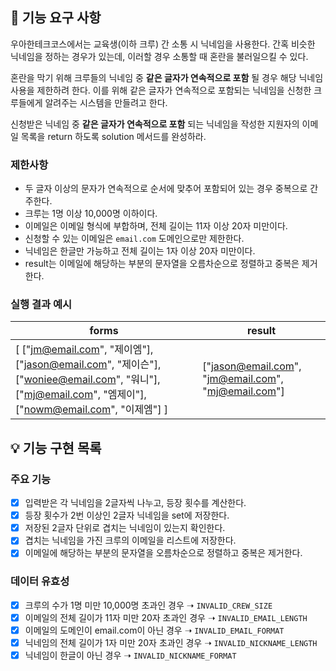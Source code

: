 ## 🚀 기능 요구 사항

우아한테크코스에서는 교육생(이하 크루) 간 소통 시 닉네임을 사용한다. 간혹 비슷한 닉네임을 정하는 경우가 있는데, 이러할 경우 소통할 때 혼란을 불러일으킬 수 있다.

혼란을 막기 위해 크루들의 닉네임 중 **같은 글자가 연속적으로 포함** 될 경우 해당 닉네임 사용을 제한하려 한다. 이를 위해 같은 글자가 연속적으로 포함되는 닉네임을 신청한 크루들에게 알려주는 시스템을 만들려고
한다.

신청받은 닉네임 중 **같은 글자가 연속적으로 포함** 되는 닉네임을 작성한 지원자의 이메일 목록을 return 하도록 solution 메서드를 완성하라.

### 제한사항

- 두 글자 이상의 문자가 연속적으로 순서에 맞추어 포함되어 있는 경우 중복으로 간주한다.
- 크루는 1명 이상 10,000명 이하이다.
- 이메일은 이메일 형식에 부합하며, 전체 길이는 11자 이상 20자 미만이다.
- 신청할 수 있는 이메일은 `email.com` 도메인으로만 제한한다.
- 닉네임은 한글만 가능하고 전체 길이는 1자 이상 20자 미만이다.
- result는 이메일에 해당하는 부분의 문자열을 오름차순으로 정렬하고 중복은 제거한다.

### 실행 결과 예시

| forms | result |
| --- | --- |
| [ ["jm@email.com", "제이엠"], ["jason@email.com", "제이슨"], ["woniee@email.com", "워니"], ["mj@email.com", "엠제이"], ["nowm@email.com", "이제엠"] ] | ["jason@email.com", "jm@email.com", "mj@email.com"] |

## 💡 기능 구현 목록

### 주요 기능

- [x] 입력받은 각 닉네임을 2글자씩 나누고, 등장 횟수를 계산한다.
- [x] 등장 횟수가 2번 이상인 2글자 닉네임을 set에 저장한다.
- [x] 저장된 2글자 단위로 겹치는 닉네임이 있는지 확인한다.
- [x] 겹치는 닉네임을 가진 크루의 이메일을 리스트에 저장한다.
- [x] 이메일에 해당하는 부분의 문자열을 오름차순으로 정렬하고 중복은 제거한다.

### 데이터 유효성

- [x] 크루의 수가 1명 미만 10,000명 초과인 경우 ➝ `INVALID_CREW_SIZE`
- [x] 이메일의 전체 길이가 11자 미만 20자 초과인 경우 ➝ `INVALID_EMAIL_LENGTH`
- [x] 이메일의 도메인이 email.com이 아닌 경우 ➝ `INVALID_EMAIL_FORMAT`
- [x] 닉네임의 전체 길이가 1자 미만 20자 초과인 경우 ➝ `INVALID_NICKNAME_LENGTH`
- [x] 닉네임이 한글이 아닌 경우 ➝ `INVALID_NICKNAME_FORMAT`

